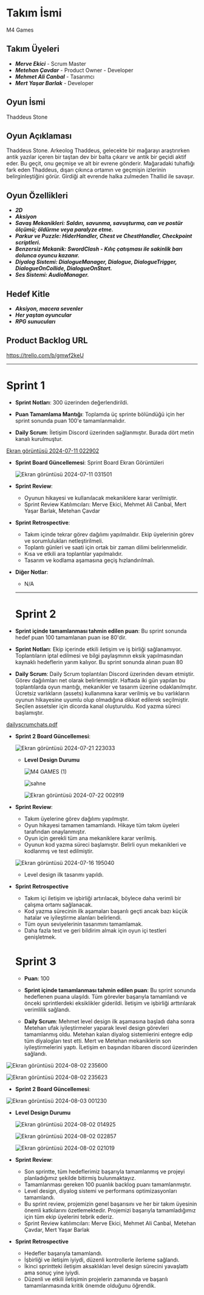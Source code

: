 # Takım İsmi
M4 Games

## Takım Üyeleri
- ***Merve Ekici*** - Scrum Master
- ***Metehan Çavdar*** - Product Owner - Developer  
- ***Mehmet Ali Canbal*** - Tasarımcı
- ***Mert Yaşar Barlak*** - Developer

## Oyun İsmi
Thaddeus Stone

## Oyun Açıklaması
Thaddeus Stone. Arkeolog Thaddeus, gelecekte bir mağarayı araştırırken antik yazılar içeren bir taştan dev bir balta çıkarır ve antik bir geçidi aktif eder. Bu geçit, onu geçmişe ve alt bir evrene gönderir. Mağaradaki tuhaflığı fark eden Thaddeus, dışarı çıkınca ortamın ve geçmişin izlerinin belirginleştiğini görür. Girdiği alt evrende halka zulmeden Thallid ile savaşır.


## Oyun Özellikleri
- ***2D***
- ***Aksiyon***
- ***Savaş Mekanikleri: Saldırı, savunma, savuşturma, can ve postür ölçümü; öldürme veya paralyze etme.***
- ***Parkur ve Puzzle: HiderHandler, Chest ve ChestHandler, Checkpoint scriptleri.***
- ***Benzersiz Mekanik: SwordClash - Kılıç çatışması ile sakinlik barı dolunca oyuncu kazanır.***
- ***Diyalog Sistemi: DialogueManager, Dialogue, DialogueTrigger, DialogueOnCollide, DialogueOnStart.***
- ***Ses Sistemi: AudioManager.***

## Hedef Kitle
- ***Aksiyon, macera sevenler***
- ***Her yaştan oyuncular***
- ***RPG sunucuları***

## Product Backlog URL
https://trello.com/b/gmwf2keU

---

# Sprint 1

- **Sprint Notları**: 300 üzerinden değerlendirildi.

- **Puan Tamamlama Mantığı**: Toplamda üç sprinte bölündüğü için her sprint sonunda puan 100'e tamamlanmalıdır.

- **Daily Scrum**: İletişim Discord üzerinden sağlanmıştır. Burada dört metin kanalı kurulmuştur.

 [Ekran görüntüsü 2024-07-11 022902](https://github.com/Ciaodar/OUA-Bootcamp/assets/154469323/fb04d0fd-fd2b-4f38-90fc-2f5709fe1539)

- **Sprint Board Güncellemesi**: Sprint Board Ekran Görüntüleri

  ![Ekran görüntüsü 2024-07-11 031501](https://github.com/Ciaodar/OUA-Bootcamp/assets/154469323/be361e07-010f-4e0a-a42b-a199bea30947)

- **Sprint Review**:
  - Oyunun hikayesi ve kullanılacak mekaniklere karar verilmiştir.
  - Sprint Review Katılımcıları: Merve Ekici, Mehmet Ali Canbal, Mert Yaşar Barlak, Metehan Çavdar
- **Sprint Retrospective**:
  - Takım içinde tekrar görev dağılımı yapılmalıdır. Ekip üyelerinin görev ve sorumlulukları netleştirilmeli.
  - Toplantı günleri ve saati için ortak bir zaman dilimi belirlenmelidir.
  - Kısa ve etkili ara toplantılar yapılmalıdır.
  - Tasarım ve kodlama aşamasına geçiş hızlandırılmalı.

- **Diğer Notlar**:
  - N/A

  ---

  # Sprint 2
- **Sprint içinde tamamlanması tahmin edilen puan**: Bu sprint sonunda hedef puan 100 tamamlanan puan ise 80'dir.

- **Sprint Notları**: Ekip içerinde etkili iletişim ve iş birliği sağlanamıyor. Toplantıların iptal edilmesi ve bilgi paylaşmının eksik yapılmasından kaynaklı hedeflerin yarım kalıyor. Bu sprint sonunda alınan puan 80
 
- **Daily Scrum**: Daily Scrum toplantıları Discord üzerinden devam etmiştir. Görev dağılımları net olarak belirlenmiştir. Haftada iki gün yapılan bu toplantılarda oyun mantığı, mekanikler ve tasarım üzerine odaklanılmıştır. Ücretsiz varlıkların (assets) kullanımına karar verilmiş ve bu varlıkların oyunun hikayesine uyumlu olup olmadığına dikkat edilerek seçilmiştir. Seçilen assetsler için dicorda kanal oluşturuldu. Kod yazma süreci başlamıştır.

[dailyscrumchats.pdf](https://github.com/user-attachments/files/16325718/dailyscrumchats.pdf)

- **Sprint 2 Board Güncellemesi**:

  ![Ekran görüntüsü 2024-07-21 223033](https://github.com/user-attachments/assets/97f92e71-01b1-464e-a6b8-41b3bc271406)

  - **Level Design Durumu**
 
    ![M4 GAMES (1)](https://github.com/user-attachments/assets/dfc1b64b-9ee9-41fc-8cf2-88bad4fe9de0)

    ![sahne](https://github.com/user-attachments/assets/a492ed1a-5e93-4f58-8742-3130cda3d2f7)

    ![Ekran görüntüsü 2024-07-22 002919](https://github.com/user-attachments/assets/4075e71e-3dc6-4c9f-b33b-05ee58f6c754)




- **Sprint Review**:
  - Takım üyelerine görev dağılımı yapılmıştır.
  - Oyun hikayesi tamamen tamamlandı. Hikaye tüm takım üyeleri tarafından onaylanmıştır.
  - Oyun için gerekli tüm ana mekaniklere karar verilmiş.
  - Oyunun kod yazma süreci başlamıştır. Belirli oyun mekanikleri ve kodlanmış ve test edilmiştir.
  
   ![Ekran görüntüsü 2024-07-16 195040](https://github.com/user-attachments/assets/56049dcd-b437-4297-8259-549424c74b95)
  - Level design ilk tasarımı yapıldı.

- **Sprint Retrospective**
  - Takım içi iletişim ve işbirliği artırılacak, böylece daha verimli bir çalışma ortamı sağlanacak.
  - Kod yazma sürecinin ilk aşamaları başarılı geçti ancak bazı küçük hatalar ve iyileştirme alanları belirlendi.
  - Tüm oyun seviyelerinin tasarımını tamamlamak.
  - Daha fazla test ve geri bildirim almak için oyun içi testleri genişletmek. 

 

   # Sprint 3
  - **Puan**: 100
    
  - **Sprint içinde tamamlanması tahmin edilen puan**: Bu sprint sonunda hedeflenen puana ulaşıldı. Tüm görevler başarıyla tamamlandı ve önceki sprintlerdeki eksiklikler giderildi. İletişim ve işbirliği arttırılarak verimlilik sağlandı.

  - **Daily Scrum**: Mehmet level design ilk aşamasına başladı daha sonra Metehan ufak iyileştirmeler yaparak level design görevleri tamamlanmış oldu. Metehan kalan diyalog sistemlerini entegre edip tüm diyalogları test etti. Mert ve Metehan mekaniklerin son iyileştirmelerini yaptı. İLetişim en başından itibaren discord üzerinden sağlandı.

![Ekran görüntüsü 2024-08-02 235600](https://github.com/user-attachments/assets/8e627b2c-6c68-4435-99e8-5c9b29af3ba6)

![Ekran görüntüsü 2024-08-02 235623](https://github.com/user-attachments/assets/4ca60367-a85c-4904-b62d-507568673f9c)

 - **Sprint 2 Board Güncellemesi**:
   
 ![Ekran görüntüsü 2024-08-03 001230](https://github.com/user-attachments/assets/43d183c6-cc8b-42c8-9e44-be65d97ece74)



 - **Level Design Durumu**

   ![Ekran görüntüsü 2024-08-02 014925](https://github.com/user-attachments/assets/35182e13-bbd4-4e47-945f-5c1e576e6a77)

   ![Ekran görüntüsü 2024-08-02 022857](https://github.com/user-attachments/assets/91b5d390-6734-4a1a-8550-50ab72e8a647)

   ![Ekran görüntüsü 2024-08-02 021019](https://github.com/user-attachments/assets/14d8880d-b946-49ec-b12c-59ed46bf65d3)


- **Sprint Review**:
    - Son sprintte, tüm hedeflerimiz başarıyla tamamlanmış ve projeyi planladığımız şekilde bitirmiş bulunmaktayız.
    - Tamamlanması gereken 100 puanlık backlog puanı tamamlanmıştır.
    - Level design, diyalog sistemi ve performans optimizasyonları tamamlandı.
    - Bu sprint review, projemizin genel başarısını ve her bir takım üyesinin önemli katkılarını özetlemektedir. Projemizi başarıyla tamamladığımız için tüm ekip üyelerini tebrik ederiz.
    - Sprint Review katılımcıları: Merve Ekici, Mehmet Ali Canbal, Metehan Çavdar, Mert Yaşar Barlak

- **Sprint Retrospective**
    - Hedefler başarıyla tamamlandı.
    - İşbirliği ve iletişim iyiydi, düzenli kontrollerle ilerleme sağlandı.
    - İkinci sprintteki iletişim aksaklıkları level design sürecini yavaşlattı ama sonuç yine iyiydi.
    - Düzenli ve etkili iletişimin projelerin zamanında ve başarılı tamamlanmasında kritik önemde olduğunu öğrendik.
     
       
    
   


